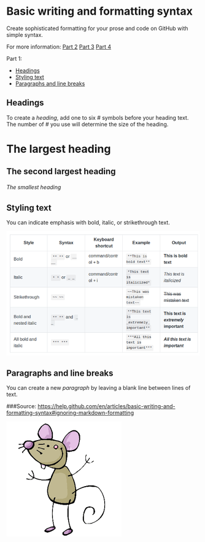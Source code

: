 
# Basic writing and formatting syntax

Create sophisticated formatting for your prose and code on GitHub with simple syntax.

For more information:
[Part 2](Part2.md)
[Part 3](Part3.md)
[Part 4](Part4.md)

Part 1:

- [Headings](#Headings)
- [Styling text](#Styling-text)
- [Paragraphs and line breaks](#Paragraphs-and-line-breaks)



## Headings

To create a *heading*, add one to six \# symbols before your heading text. 
The number of \# you use will determine the size of the heading.


# The largest heading
## The second largest heading
###### The smallest heading

## Styling text

You can indicate emphasis with bold, italic, or strikethrough text.

![stylingText](Capture.png)

## Paragraphs and line breaks

You can create a new *paragraph* by leaving a blank line between lines of text.



###Source: https://help.github.com/en/articles/basic-writing-and-formatting-syntax#ignoring-markdown-formatting



![stylingText](souris.gif)

